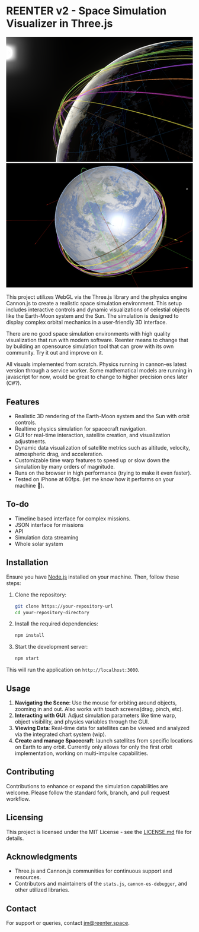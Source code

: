 # REENTER v2 - Space Simulation Visualizer in Three.js

![Screenshot](public/assets/texture/reenter_v2.png)
![Screenshot](public/assets/texture/reenter_v2_1.png)

This project utilizes WebGL via the Three.js library and the physics engine Cannon.js to create a realistic space simulation environment. This setup includes interactive controls and dynamic visualizations of celestial objects like the Earth-Moon system and the Sun. The simulation is designed to display complex orbital mechanics in a user-friendly 3D interface.

There are no good space simulation environments with high quality visualization that run with modern software. Reenter means to change that by building an opensource simulation tool that can grow with its own community. Try it out and improve on it.

All visuals implemented from scratch. Physics running in cannon-es latest version through a service worker. Some mathematical models are running in javascript for now, would be great to change to higher precision ones later (C#?).

## Features

- Realistic 3D rendering of the Earth-Moon system and the Sun with orbit controls.
- Realtime physics simulation for spacecraft navigation.
- GUI for real-time interaction, satellite creation, and visualization adjustments.
- Dynamic data visualization of satellite metrics such as altitude, velocity, atmospheric drag, and acceleration.
- Customizable time warp features to speed up or slow down the simulation by many orders of magnitude.
- Runs on the browser in high performance (trying to make it even faster).
- Tested on iPhone at 60fps. (let me know how it performs on your machine 🙂).

## To-do

- Timeline based interface for complex missions.
- JSON interface for missions
- API
- Simulation data streaming
- Whole solar system

## Installation

Ensure you have [Node.js](https://nodejs.org/) installed on your machine. Then, follow these steps:

1. Clone the repository:

   ```bash
   git clone https://your-repository-url
   cd your-repository-directory
   ```

2. Install the required dependencies:

   ```bash
   npm install
   ```

3. Start the development server:

   ```bash
   npm start
   ```

This will run the application on `http://localhost:3000`.

## Usage

1. **Navigating the Scene**: Use the mouse for orbiting around objects, zooming in and out. Also works with touch screens(drag, pinch, etc). 
2. **Interacting with GUI**: Adjust simulation parameters like time warp, object visibility, and physics variables through the GUI.
3. **Viewing Data**: Real-time data for satellites can be viewed and analyzed via the integrated chart system (wip).
4. **Create and manage Spacecraft**: launch satellites from specific locations on Earth to any orbit. Currently only allows for only the first orbit implementation, working on multi-impulse capabilities.

## Contributing

Contributions to enhance or expand the simulation capabilities are welcome. Please follow the standard fork, branch, and pull request workflow.

## Licensing

This project is licensed under the MIT License - see the [LICENSE.md](LICENSE) file for details.

## Acknowledgments

- Three.js and Cannon.js communities for continuous support and resources.
- Contributors and maintainers of the `stats.js`, `cannon-es-debugger`, and other utilized libraries.

## Contact

For support or queries, contact [jm@reenter.space](mailto:jm@reenter.space).
